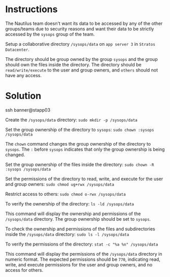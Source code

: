 # Instructions

The Nautilus team doesn't want its data to be accessed by any of the other groups/teams due to security reasons and want their data to be 
strictly accessed by the `sysops` group of the team.

Setup a collaborative directory `/sysops/data` on `app server 3` in `Stratos Datacenter`.

The directory should be group owned by the group `sysops` and the group should own the files inside the directory. The directory should be `read/write/execute` to the user and group owners, and `others` should not have any access.

# Solution

ssh banner@stapp03

Create the `/sysops/data` directory: `sudo mkdir -p /sysops/data`

Set the group ownership of the directory to `sysops`: `sudo chown :sysops /sysops/data`

The `chown` command changes the group ownership of the directory to `sysops`. The `:` before `sysops` indicates that only the group ownership is being changed.

Set the group ownership of the files inside the directory: `sudo chown -R :sysops /sysops/data`

Set the permissions of the directory to read, write, and execute for the user and group owners: `sudo chmod ug+rwx /sysops/data`

Restrict access to others: `sudo chmod o-rwx /sysops/data`

To verify the ownership of the directory: `ls -ld /sysops/data`

This command will display the ownership and permissions of the `/sysops/data` directory. The group ownership should be set to `sysops`.

To check the ownership and permissions of the files and subdirectories inside the `/sysops/data` directory: `sudo ls -l /sysops/data`

To verify the permissions of the directory: `stat -c "%a %n" /sysops/data`

This command will display the permissions of the `/sysops/data` directory in numeric format. The expected permissions should be `770`, indicating read, write, and execute permissions for the user and group owners, and no access for others.
